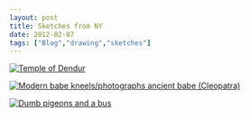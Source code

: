 ```yaml
---
layout: post
title: Sketches from NY
date: 2012-02-07
tags: ["Blog","drawing","sketches"]
---
```


[![Temple of Dendur](6832423721_6eed37bdf9.jpg)](http://www.flickr.com/photos/jeffreywarren/6832423721/ "Temple of Dendur by jeferonix, on Flickr")

[![Modern babe kneels/photographs ancient babe (Cleopatra)](6832424147_e01cf59429.jpg)](http://www.flickr.com/photos/jeffreywarren/6832424147/ "Modern babe kneels/photographs ancient babe (Cleopatra) by jeferonix, on Flickr")

[![Dumb pigeons and a bus](6832422791_1b15e556d5.jpg)](http://www.flickr.com/photos/jeffreywarren/6832422791/ "Dumb pigeons and a bus by jeferonix, on Flickr")